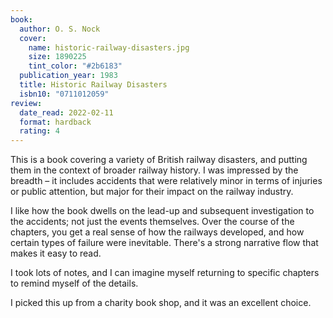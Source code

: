 ```yaml
---
book:
  author: O. S. Nock
  cover:
    name: historic-railway-disasters.jpg
    size: 1890225
    tint_color: "#2b6183"
  publication_year: 1983
  title: Historic Railway Disasters
  isbn10: "0711012059"
review:
  date_read: 2022-02-11
  format: hardback
  rating: 4
---
```


This is a book covering a variety of British railway disasters, and putting them in the context of broader railway history.
I was impressed by the breadth – it includes accidents that were relatively minor in terms of injuries or public attention, but major for their impact on the railway industry.

I like how the book dwells on the lead-up and subsequent investigation to the accidents; not just the events themselves.
Over the course of the chapters, you get a real sense of how the railways developed, and how certain types of failure were inevitable.
There's a strong narrative flow that makes it easy to read.

I took lots of notes, and I can imagine myself returning to specific chapters to remind myself of the details.

I picked this up from a charity book shop, and it was an excellent choice.
